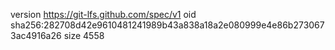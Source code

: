 version https://git-lfs.github.com/spec/v1
oid sha256:282708d42e9610481241989b43a838a18a2e080999e4e86b2730673ac4916a26
size 4558
